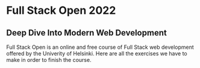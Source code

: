# Full Stack Open 2022
## Deep Dive Into Modern Web Development

Full Stack Open is an online and free course of Full Stack web development offered by the Univerity of Helsinki.
Here are all the exercises we have to make in order to finish the course.
